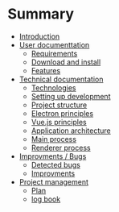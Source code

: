 # Summary

* [Introduction](README.md)
* [User documenttation](userdoc/userdoc.md)
  * [Requirements](userdoc/requirments.md)
  * [Download and install](userdoc/installation.md)
  * [Features](userdoc/features.md)
* [Technical documentation](techdoc/techdoc.md)
  * [Technologies](techdoc/technologies.md)
  * [Setting up development](techdoc/setting-up-development.md)
  * [Project structure](techdoc/project-structure.md)
  * [Electron principles](techdoc/electron.md)
  * [Vue.js principles](techdoc/vuejs.md)
  * [Application architecture](techdoc/apparch.md)
  * [Main process](techdoc/main.md)
  * [Renderer process](techdoc/renderer.md)
* [Improvments / Bugs]()
    * [Detected bugs]()
    * [Improvments]()
*  [Project management]()
    * [Plan]()
    * [log book]()
